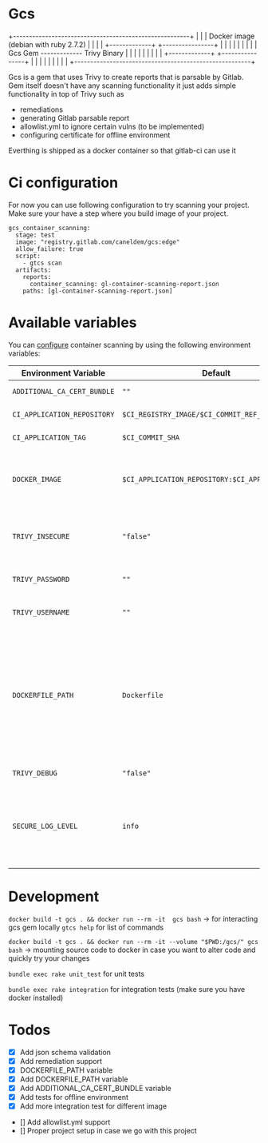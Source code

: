# Gcs
+-------------------------------------------------------+
|                                                       |
|          Docker image (debian with ruby 2.7.2)        |
|                                                       |
|    +-------------+           +----------------+       |
|    |             |           |                |       |
|    | Gcs Gem     -------------   Trivy Binary |       |
|    |             |           |                |       |
|    +-------------+           +----------------+       |
|                                                       |
|                                                       |
|                                                       |
|                                                       |
+-------------------------------------------------------+

Gcs is a gem that uses Trivy to create reports that is parsable by Gitlab.
Gem itself doesn't have any scanning functionality it just adds simple functionality in top of Trivy such as
- remediations
- generating Gitlab parsable report
- allowlist.yml to ignore certain vulns (to be implemented)
- configuring certificate for offline environment

Everthing is shipped as a docker container so that gitlab-ci can use it

# Ci configuration

For now you can use following configuration to try scanning your project. Make sure your have a step where you build image of your project.

```
gcs_container_scanning:
  stage: test
  image: "registry.gitlab.com/caneldem/gcs:edge"
  allow_failure: true
  script:
    - gtcs scan
  artifacts:
    reports:
      container_scanning: gl-container-scanning-report.json
    paths: [gl-container-scanning-report.json]
```

# Available variables

You can [configure](#customizing-the-container-scanning-settings) container
scanning by using the following environment variables:

| Environment Variable           | Default       | Description |
| ------------------------------ | ------------- | ----------- |
| `ADDITIONAL_CA_CERT_BUNDLE`    | `""`          | Bundle of CA certs that you want to trust. |
| `CI_APPLICATION_REPOSITORY`    | `$CI_REGISTRY_IMAGE/$CI_COMMIT_REF_SLUG` | Docker repository URL for the image to be scanned. |
| `CI_APPLICATION_TAG`           | `$CI_COMMIT_SHA` | Docker repository tag for the image to be scanned. |
| `DOCKER_IMAGE`                 | `$CI_APPLICATION_REPOSITORY:$CI_APPLICATION_TAG` | The Docker image to be scanned. If set, this variable overrides the `$CI_APPLICATION_REPOSITORY` and `$CI_APPLICATION_TAG` variables. |
| `TRIVY_INSECURE`              | `"false"`     | Allow [Trivy] to access secure Docker registries using HTTPS with bad (or self-signed) SSL certificates. |
| `TRIVY_PASSWORD`              | `""` | Password for accessing a Docker registry requiring authentication. |
| `TRIVY_USERNAME`                  | `""` | Username for accessing a Docker registry requiring authentication. |
| `DOCKERFILE_PATH`              | `Dockerfile`  | The path to the `Dockerfile` to be used for generating remediations. By default, the scanner looks for a file named `Dockerfile` in the root directory of the project, so this variable should only be configured if your `Dockerfile` is in a non-standard location, such as a subdirectory. See [Solutions for vulnerabilities](#solutions-for-vulnerabilities-auto-remediation) for more details. |
| `TRIVY_DEBUG`                   | `"false"`     | Set to true to enable more verbose output from klar. |
| `SECURE_LOG_LEVEL`             | `info`        | Set the minimum logging level. Messages of this logging level or higher are output. From highest to lowest severity, the logging levels are: `fatal`, `error`, `warn`, `info`, `debug`. [Introduced](https://gitlab.com/gitlab-org/gitlab/-/issues/10880) in GitLab 13.1. |

# Development

`docker build -t gcs . && docker run --rm -it  gcs bash` -> for interacting gcs gem locally `gtcs help` for list of commands

`docker build -t gcs . && docker run --rm -it --volume "$PWD:/gcs/" gcs bash` -> mounting source code to docker in case you want to alter code and quickly try your changes

`bundle exec rake unit_test` for unit tests

`bundle exec rake integration` for integration tests (make sure you have docker installed)

# Todos

- [x] Add json schema validation
- [x] Add remediation support
- [x] DOCKERFILE_PATH variable
- [x] Add DOCKERFILE_PATH variable
- [x] Add ADDITIONAL_CA_CERT_BUNDLE variable
- [x] Add tests for offline environment
- [x] Add more integration test for different image
- [] Add allowlist.yml support
- [] Proper project setup in case we go with this project


